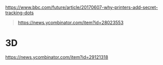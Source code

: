 https://www.bbc.com/future/article/20170607-why-printers-add-secret-tracking-dots
> https://news.ycombinator.com/item?id=28023553

# 3D
https://news.ycombinator.com/item?id=29121318